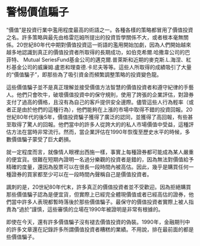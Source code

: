 # 警惕價值騙子
“價值”是投資行業中濫用程度最高的術語之一。各種各樣的策略都冒用了價值投資之名。許多策略與最先由格雷厄姆所提出的投資哲學關係不大，或者根本毫無關係。20世紀80年代中期對價值投資這一術語的濫用開始加劇，因為人們開始越來越多地認識到真正的價值投資者所取得的長期成功，如伯克希爾.哈撒韋公司的巴菲特、 Mutual SeriesFund基金公司的邁克爾.普萊斯和近期的麥克斯.L.海涅、紅杉基金公司的威廉姆.盧恩和理查德.卡尼夫等等。這些人所取得的成績吸引了大量的“價值騙子”，即那些為了吸引資金而頻繁調整策略的投資變色龍。

這些價值騙子並不是真正理解並接受價值方法智慧的價值投資者和遵守紀律的手藝人。他們只會吹牛，破壞價值投資中的保守規則，使用了誇張的企業評估，對證券支付了過高的價格，且沒有為自己的客戶提供安全邊際。儘管這些人行為輕率（或者正是由於他們的這種行為），他們能夠在上漲的市場中取得不錯的投資回報。20世紀80年代的後5年，價值投資騙子獲得了廣泛的認同，並獲得了高回報，有些甚至取得了驚人的回報。他們當中的許多人從誇大的的私人市場價值中受益，這種評估方法在當時非常流行。然而，當企業評估在1990年恢復至歷史水平的時候，多數價值騙子蒙受了巨大虧損。

就一定程度而言，就像情人眼裡出西施一樣，事實上每種證券都可能成為某人嚴重的便宜貨。很難在短期內證明一名過分樂觀的投資者是錯的，因為無法對價值給予精確的度量，還因為股票可以在很長一段時間內被高估。因此，幾乎是購買任何一種證券的買家都至少可以在一段時間內聲稱自己是價值投資者。

諷刺的是，20世紀80年代末，許多真正的價值投資者並不受歡迎。因為拒絕購買那些價值騙子認為是便宜貨，但實際上已經完全體現價值或者已經高估的證券，他們當中許多人表現都暫時落後於那些價值騙子。最保守的價值投資者實際上被人指責為“過於”謹慎，這些審慎的立場在1990年被證明是非常有根據的。

即使在今天，還有許多價值騙子沒有褪去價值投資的偽裝。1990年，金融期刊中的許多文章還在記錄許多所謂價值投資者糟糕的業績。不用說，排在最前面的都是些價值騙子。

